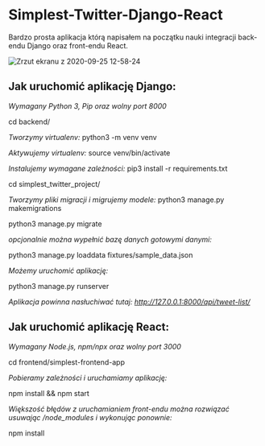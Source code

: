 # Simplest-Twitter-Django-React
Bardzo prosta aplikacja którą napisałem na początku nauki integracji back-endu Django oraz front-endu React.

![Zrzut ekranu z 2020-09-25 12-58-24](https://user-images.githubusercontent.com/59512535/94259576-fb6ca000-ff2e-11ea-83ae-2955e050bf4a.png)

## Jak uruchomić aplikację Django:

_Wymagany Python 3, Pip oraz wolny port 8000_

cd backend/

_Tworzymy virtualenv:_
python3 -m venv venv

_Aktywujemy virtualenv:_
source venv/bin/activate

_Instalujemy wymagane zależności:_
pip3 install -r requirements.txt

cd simplest_twitter_project/

_Tworzymy pliki migracji i migrujemy modele:_
python3 manage.py makemigrations

python3 manage.py migrate

_opcjonalnie można wypełnić bazę danych gotowymi danymi:_

python3 manage.py loaddata fixtures/sample_data.json

_Możemy uruchomić aplikację:_

python3 manage.py runserver

_Aplikacja powinna nasłuchiwać tutaj: http://127.0.0.1:8000/api/tweet-list/_


## Jak uruchomić aplikację React:

_Wymagany Node.js, npm/npx oraz wolny port 3000_

cd frontend/simplest-frontend-app

_Pobieramy zależności i uruchamiamy aplikację:_

npm install && npm start

_Większość błędów z uruchamianiem front-endu można rozwiązać usuwając /node_modules i wykonując ponownie:_

npm install



